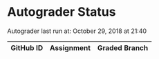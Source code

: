 # Autograder Status
Autograder last run at: October 29, 2018 at 21:40

| GitHub ID | Assignment | Graded Branch |
|-----------|------------|---------------|
